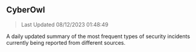 ## CyberOwl 
> Last Updated 08/12/2023 01:48:49 


A daily updated summary of the most frequent types of security incidents currently being reported from different sources.

